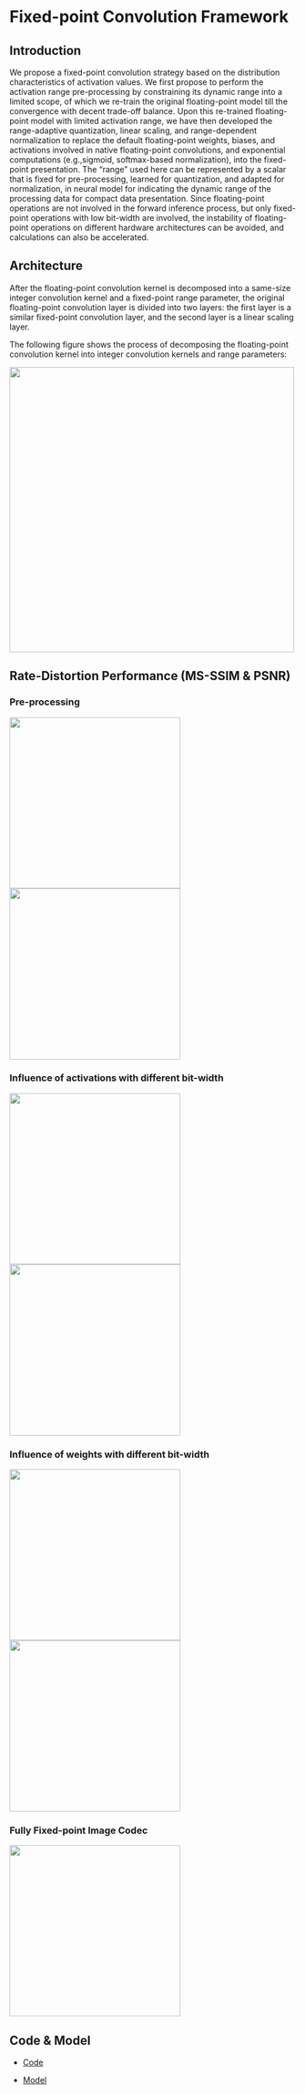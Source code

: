 
# Fixed-point Convolution Framework
## Introduction
We propose a fixed-point convolution strategy based on the distribution characteristics of activation values. 
We first propose to perform the activation range pre-processing by constraining its dynamic range into a limited scope, of which we re-train the original floating-point model till the convergence with decent trade-off balance. 
Upon this re-trained floating-point model with limited activation range, we have then developed the range-adaptive quantization, linear scaling, and range-dependent normalization to replace the default floating-point weights, biases, and activations involved in native floating-point convolutions, and exponential computations (e.g.,sigmoid, softmax-based normalization), into the fixed-point presentation. 
The “range” used here can be represented by a scalar that is fixed for pre-processing, learned for quantization, and  adapted for normalization, in neural model for indicating the dynamic range of the processing data for compact data presentation. 
Since floating-point operations are not involved in the forward inference process, but only fixed-point operations with low bit-width are involved, the instability of floating-point operations on different hardware architectures can be avoided, and calculations can also be accelerated.


## Architecture
After the floating-point convolution kernel is decomposed into a same-size integer convolution kernel and a fixed-point range parameter, the original floating-point convolution layer is divided into two layers: the first layer is a similar fixed-point convolution layer, and the second layer is a linear scaling layer. 

The following figure shows the process of decomposing the floating-point convolution kernel into integer convolution kernels and range parameters: 

<img src="https://njuvision.github.io/fixed-point/images/kernel.png" width="500px" >


## Rate-Distortion Performance (MS-SSIM & PSNR)
### Pre-processing
<img src="https://njuvision.github.io/fixed-point/images/ex_float.png" width="300px" /><img src="https://njuvision.github.io/fixed-point/images/ex_float_psnr.png" width="300px" >

### Influence of activations with different bit-width
<img src="https://njuvision.github.io/fixed-point/images/ex_weight8.png" width="300px" /><img src="https://njuvision.github.io/fixed-point/images/ex_weight8_psnr.png" width="300px" >

### Influence of weights with different bit-width
<img src="https://njuvision.github.io/fixed-point/images/ex_weight7.png" width="300px" /><img src="https://njuvision.github.io/fixed-point/images/ex_weight7_psnr.png" width="300px" >

### Fully Fixed-point Image Codec
<img src="https://njuvision.github.io/fixed-point/images/ex_full.png" width="300px" >


## Code & Model

+ [Code](./scripts.zip)

+ [Model](./models.zip)

